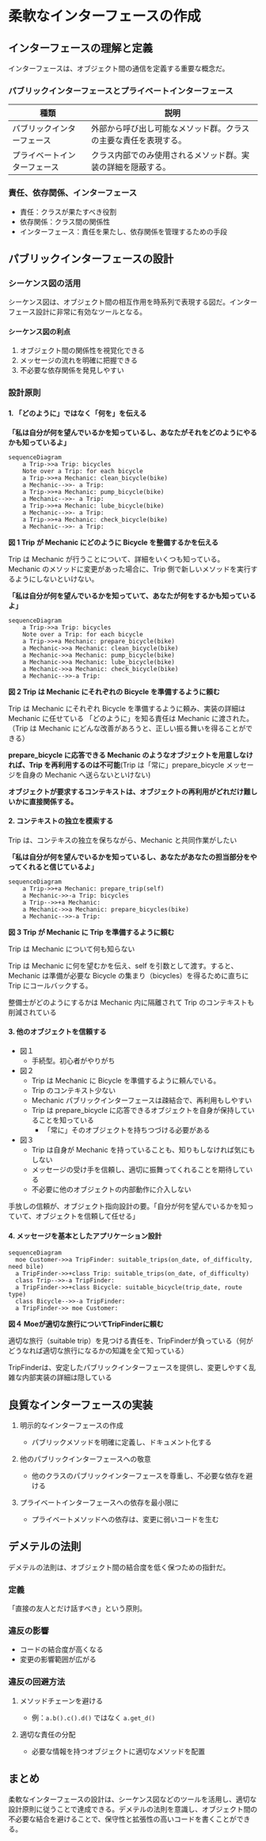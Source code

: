 # 柔軟なインターフェースの作成

## インターフェースの理解と定義

インターフェースは、オブジェクト間の通信を定義する重要な概念だ。

### パブリックインターフェースとプライベートインターフェース

| 種類                         | 説明                                                             |
| ---------------------------- | ---------------------------------------------------------------- |
| パブリックインターフェース   | 外部から呼び出し可能なメソッド群。クラスの主要な責任を表現する。 |
| プライベートインターフェース | クラス内部でのみ使用されるメソッド群。実装の詳細を隠蔽する。     |

### 責任、依存関係、インターフェース

- 責任：クラスが果たすべき役割
- 依存関係：クラス間の関係性
- インターフェース：責任を果たし、依存関係を管理するための手段

## パブリックインターフェースの設計

### シーケンス図の活用

シーケンス図は、オブジェクト間の相互作用を時系列で表現する図だ。インターフェース設計に非常に有効なツールとなる。

#### シーケンス図の利点

1. オブジェクト間の関係性を視覚化できる
2. メッセージの流れを明確に把握できる
3. 不必要な依存関係を発見しやすい

### 設計原則

#### 1. 「どのように」ではなく「何を」を伝える

**「私は自分が何を望んでいるかを知っているし、あなたがそれをどのようにやるかも知っているよ」**

```mermaid
sequenceDiagram
    a Trip->>a Trip: bicycles
    Note over a Trip: for each bicycle
    a Trip->>+a Mechanic: clean_bicycle(bike)
    a Mechanic-->>- a Trip: 
    a Trip->>+a Mechanic: pump_bicycle(bike)
    a Mechanic-->>- a Trip: 
    a Trip->>+a Mechanic: lube_bicycle(bike)
    a Mechanic-->>- a Trip: 
    a Trip->>+a Mechanic: check_bicycle(bike)
    a Mechanic-->>- a Trip: 
```

**図 1 Trip が Mechanic にどのように Bicycle を整備するかを伝える**

Trip は Mechanic が行うことについて、詳細をいくつも知っている。
Mechanic のメソッドに変更があった場合に、Trip 側で新しいメソッドを実行するようにしないといけない。

**「私は自分が何を望んでいるかを知っていて、あなたが何をするかも知っているよ」**

```mermaid
sequenceDiagram
    a Trip->>a Trip: bicycles
    Note over a Trip: for each bicycle
    a Trip->>+a Mechanic: prepare_bicycle(bike)
    a Mechanic->>a Mechanic: clean_bicycle(bike)
    a Mechanic->>a Mechanic: pump_bicycle(bike)
    a Mechanic->>a Mechanic: lube_bicycle(bike)
    a Mechanic->>a Mechanic: check_bicycle(bike)
    a Mechanic-->>-a Trip: 
```

**図 2 Trip は Mechanic にそれぞれの Bicycle を準備するように頼む**

Trip は Mechanic にそれぞれ Bicycle を準備するように頼み、実装の詳細は Mechanic に任せている
「どのように」を知る責任は Mechanic に渡された。（Trip は Mechanic にどんな改善があろうと、正しい振る舞いを得ることができる）

**prepare_bicycle に応答できる Mechanic のようなオブジェクトを用意しなければ、Trip を再利用するのは不可能**(Trip は「常に」prepare_bicycle メッセージを自身の Mechanic へ送らないといけない)

**オブジェクトが要求するコンテキストは、オブジェクトの再利用がどれだけ難しいかに直接関係する。**

#### 2. コンテキストの独立を模索する

Trip は、コンテキスの独立を保ちながら、Mechanic と共同作業がしたい

**「私は自分が何を望んでいるかを知っているし、あなたがあなたの担当部分をやってくれると信じているよ」**

```mermaid
sequenceDiagram
    a Trip->>+a Mechanic: prepare_trip(self)
    a Mechanic->>-a Trip: bicycles
    a Trip-->>+a Mechanic: 
    a Mechanic->>a Mechanic: prepare_bicycles(bike)
    a Mechanic-->>-a Trip: 
```

**図 3 Trip が Mechanic に Trip を準備するように頼む**

Trip は Mechanic について何も知らない

Trip は Mechanic に何を望むかを伝え、self を引数として渡す。すると、Mechanic は準備が必要な Bicycle の集まり（bicycles）を得るために直ちに Trip にコールバックする。

整備士がどのようにするかは Mechanic 内に隔離されて Trip のコンテキストも削減されている

#### 3. 他のオブジェクトを信頼する

- 図１
  - 手続型。初心者がやりがち
- 図２
  - Trip は Mechanic に Bicycle を準備するように頼んでいる。
  - Trip のコンテキスト少ない
  - Mechanic パブリックインターフェースは疎結合で、再利用もしやすい
  - Trip は prepare_bicycle に応答できるオブジェクトを自身が保持していることを知っている
    - 「常に」そのオブジェクトを持ちつづける必要がある
- 図３
  - Trip は自身が Mechanic を持っていることも、知りもしなければ気にもしない
  - メッセージの受け手を信頼し、適切に振舞ってくれることを期待している
  - 不必要に他のオブジェクトの内部動作に介入しない

手放しの信頼が、オブジェクト指向設計の要。「自分が何を望んでいるかを知っていて、オブジェクトを信頼して任せる」


#### 4. メッセージを基本としたアプリケーション設計

```mermaid
sequenceDiagram
  moe Customer->>a TripFinder: suitable_trips(on_date, of_difficulty, need bile)
  a TripFinder->>+class Trip: suitable_trips(on_date, of_difficulty)
  class Trip-->>-a TripFinder: 
  a TripFinder->>+class Bicycle: suitable_bicycle(trip_date, route type)
  class Bicycle-->>-a TripFinder: 
  a TripFinder->> moe Customer: 
```

**図４ Moeが適切な旅行についてTripFinderに頼む**

適切な旅行（suitable trip）を見つける責任を、TripFinderが負っている（何がどうなれば適切な旅行になるかの知識を全て知っている）

TripFinderは、安定したパブリックインターフェースを提供し、変更しやすく乱雑な内部実装の詳細は隠している



## 良質なインターフェースの実装

1. 明示的なインターフェースの作成

   - パブリックメソッドを明確に定義し、ドキュメント化する

2. 他のパブリックインターフェースへの敬意

   - 他のクラスのパブリックインターフェースを尊重し、不必要な依存を避ける

3. プライベートインターフェースへの依存を最小限に
   - プライベートメソッドへの依存は、変更に弱いコードを生む

## デメテルの法則

デメテルの法則は、オブジェクト間の結合度を低く保つための指針だ。

### 定義

「直接の友人とだけ話すべき」という原則。

### 違反の影響

- コードの結合度が高くなる
- 変更の影響範囲が広がる

### 違反の回避方法

1. メソッドチェーンを避ける

   - 例：`a.b().c().d()` ではなく `a.get_d()`

2. 適切な責任の分配
   - 必要な情報を持つオブジェクトに適切なメソッドを配置

## まとめ

柔軟なインターフェースの設計は、シーケンス図などのツールを活用し、適切な設計原則に従うことで達成できる。デメテルの法則を意識し、オブジェクト間の不必要な結合を避けることで、保守性と拡張性の高いコードを書くことができる。
```
